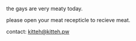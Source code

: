 the gays are very meaty today.

please open your meat recepticle to recieve meat.

contact: kitteh@kitteh.pw


